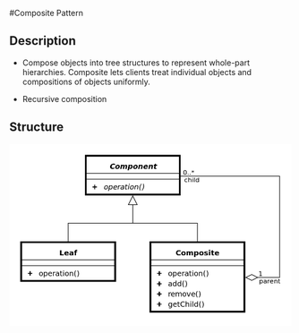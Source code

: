 #Composite Pattern

## **Description**

* Compose objects into tree structures to represent whole-part hierarchies. Composite lets clients treat individual objects and compositions of objects uniformly.
 
* Recursive composition

## **Structure**

![Composite Pattern Structure](https://github.com/xala3pa/implementingDesignPatterns/blob/master/java/compositePattern/Composite_diagram.png)
